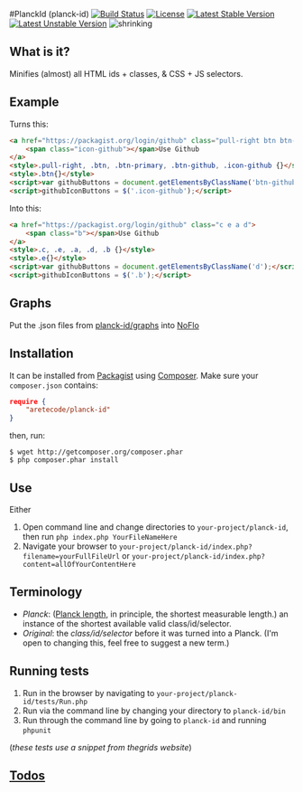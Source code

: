 #PlanckId (planck-id)
[![Build Status](https://secure.travis-ci.org/aretecode/planck-id.svg)](https://travis-ci.org/aretecode/planck-id)
[![License](https://poser.pugx.org/aretecode/planck-id/license)](http://packagist.org/packages/aretecode/planck-id)
[![Latest Stable Version](https://poser.pugx.org/aretecode/planck-id/v/unstable)](http://packagist.org/packages/aretecode/planck-id)
[![Latest Unstable Version](https://poser.pugx.org/aretecode/planck-id/version)](http://packagist.org/packages/aretecode/planck-id)
![shrinking](http://jonlieffmd.com/wp-content/uploads/2012/01/512px-Scale_one_to_thousand_volume.svg_3.png)

## What is it?
Minifies (almost) all HTML ids + classes, & CSS + JS selectors.

## Example
Turns this:
```html
<a href="https://packagist.org/login/github" class="pull-right btn btn-primary btn-github">
    <span class="icon-github"></span>Use Github
</a>
<style>.pull-right, .btn, .btn-primary, .btn-github, .icon-github {}</style>
<style>.btn{}</style>
<script>var githubButtons = document.getElementsByClassName('btn-github');</script>
<script>githubIconButtons = $('.icon-github');</script>
```
Into this: 
```html
<a href="https://packagist.org/login/github" class="c e a d">
    <span class="b"></span>Use Github
</a> 
<style>.c, .e, .a, .d, .b {}</style>
<style>.e{}</style> 
<script>var githubButtons = document.getElementsByClassName('d');</script>
<script>githubIconButtons = $('.b');</script>
```

## Graphs
Put the .json files from [planck-id/graphs](http://github.com/aretecode/planck-id/graphs/) into [NoFlo](http://noflojs.org)

## Installation
It can be installed from [Packagist](https://packagist.org/planck-id) using [Composer](https://getcomposer.org/). Make sure your `composer.json` contains:
```json
require {
    "aretecode/planck-id"
}
```

then, run: 
```
$ wget http://getcomposer.org/composer.phar
$ php composer.phar install
```

## Use
Either

1. Open command line and change directories to `your-project/planck-id`, then run `php index.php YourFileNameHere`
2. Navigate your browser to `your-project/planck-id/index.php?filename=yourFullFileUrl` or `your-project/planck-id/index.php?content=allOfYourContentHere`

## Terminology
* _Planck_: ([Planck length](https://en.wikipedia.org/wiki/Planck_length), in principle, the shortest measurable length.) an instance of the shortest available valid class/id/selector. 
* _Original_: the _class/id/selector_ before it was turned into a Planck. (I'm open to changing this, feel free to suggest a new term.)

## Running tests
1. Run in the browser by navigating to `your-project/planck-id/tests/Run.php`
2. Run via the command line by changing your directory to  `planck-id/bin`
3. Run through the command line by going to `planck-id` and running `phpunit`

(_these tests use a snippet from thegrids website_)

## [Todos](https://github.com/aretecode/planck-id/TODO.md)